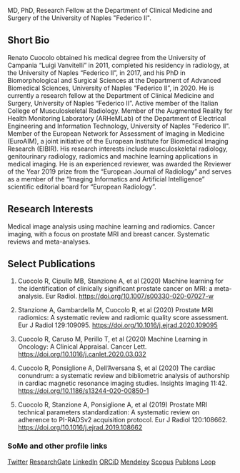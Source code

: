 MD, PhD, Research Fellow at the Department of Clinical Medicine and Surgery of the University of Naples "Federico II".

## Short Bio

Renato Cuocolo obtained his medical degree from the University of Campania “Luigi Vanvitelli” in 2011, completed his residency in radiology, at the University of Naples “Federico II”, in 2017, and his PhD in Biomorphological and Surgical Sciences at the Department of Advanced Biomedical Sciences, University of Naples “Federico II”, in 2020. He is currently a research fellow at the Department of Clinical Medicine and Surgery, University of Naples “Federico II”. Active member of the Italian College of Musculoskeletal Radiology. Member of the Augmented Reality for Health Monitoring Laboratory (ARHeMLab) of the Department of Electrical Engineering and Information Technology, University of Naples "Federico II". Member of the European Network for Assessment of Imaging in Medicine (EuroAIM), a joint initiative of the European Institute for Biomedical Imaging Research (EIBIR). His research interests include musculoskeletal radiology, genitourinary radiology, radiomics and machine learning applications in medical imaging. He is an experienced reviewer, was awarded the Reviewer of the Year 2019 prize from the “European Journal of Radiology” and serves as a member of the “Imaging Informatics and Artificial Intelligence” scientific editorial board for “European Radiology”.

## Research Interests

Medical image analysis using machine learning and radiomics. Cancer imaging, with a focus on prostate MRI and breast cancer. Systematic reviews and meta-analyses.

## Select Publications

1. Cuocolo R, Cipullo MB, Stanzione A, et al (2020) Machine learning for the identification of clinically significant prostate cancer on MRI: a meta-analysis. Eur Radiol. https://doi.org/10.1007/s00330-020-07027-w

2. Stanzione A, Gambardella M, Cuocolo R, et al (2020) Prostate MRI radiomics: A systematic review and radiomic quality score assessment. Eur J Radiol 129:109095. https://doi.org/10.1016/j.ejrad.2020.109095

3. Cuocolo R, Caruso M, Perillo T, et al (2020) Machine Learning in Oncology: A Clinical Appraisal. Cancer Lett. https://doi.org/10.1016/j.canlet.2020.03.032

4. Cuocolo R, Ponsiglione A, Dell’Aversana S, et al (2020) The cardiac conundrum: a systematic review and bibliometric analysis of authorship in cardiac magnetic resonance imaging studies. Insights Imaging 11:42. https://doi.org/10.1186/s13244-020-00850-1

5. Cuocolo R, Stanzione A, Ponsiglione A, et al (2019) Prostate MRI technical parameters standardization: A systematic review on adherence to PI-RADSv2 acquisition protocol. Eur J Radiol 120:108662. https://doi.org/10.1016/j.ejrad.2019.108662

### SoMe and other profile links

[Twitter](https://twitter.com/renatocuocolo)
[ResearchGate](https://www.researchgate.net/profile/Renato_Cuocolo)
[LinkedIn](https://www.linkedin.com/in/renato-cuocolo/)
[ORCiD](https://orcid.org/0000-0002-1452-1574)
[Mendeley](https://www.mendeley.com/profiles/renato-cuocolo/)
[Scopus](https://www.scopus.com/authid/detail.uri?authorId=55253274100)
[Publons](https://publons.com/researcher/1435108/renato-cuocolo/)
[Loop](https://loop.frontiersin.org/people/704033/overview)

